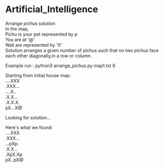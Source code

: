 # Artificial_Intelligence

Arrange pichus solution  
In the map,  
Pichu is your pet represented by p   
You are at '@'   
Wall are represented by 'X'  
Solution arranges a given number of pichus such that no two pichus face each other diagonally,in a row or column.  

Example run :  python3 arrange_pichus.py map1.txt 6  

Starting from initial house map:  
....XXX  
.XXX...  
....X..  
.X.X...  
.X.X.X.  
pX...X@  

Looking for solution...  

Here's what we found:  
....XXX  
.XXX...  
...pXp.  
.X.X...  
.XpX.Xp  
pX..pX@  
